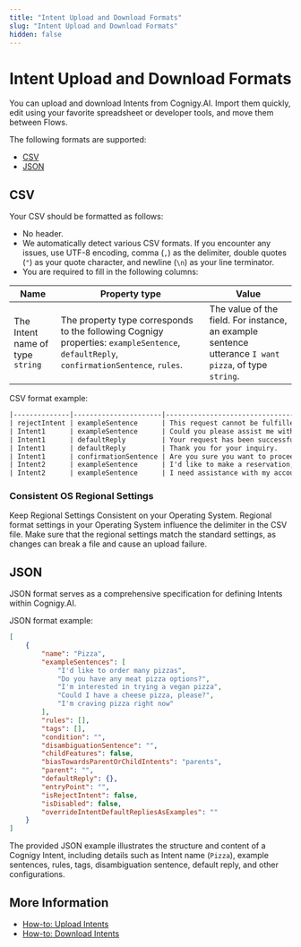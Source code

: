 ```yaml
---
title: "Intent Upload and Download Formats" 
slug: "Intent Upload and Download Formats" 
hidden: false 
---
```


# Intent Upload and Download Formats

You can upload and download Intents from Cognigy.AI. Import them quickly, edit using your favorite spreadsheet or developer tools, and move them between Flows.

The following formats are supported:

- [CSV](#csv)
- [JSON](#json)

## CSV

Your CSV should be formatted as follows:

- No header.
- We automatically detect various CSV formats. If you encounter any issues, use UTF-8 encoding, comma (`,`) as the delimiter, double quotes (`"`) as your quote character, and newline (`\n`) as your line terminator.
- You are required to fill in the following columns:

| Name	                            | Property type	                                                                                                                         | Value                                                                                                 |
|----------------------------------|----------------------------------------------------------------------------------------------------------------------------------------|-------------------------------------------------------------------------------------------------------|
| The Intent name of type `string` | The property type corresponds to the following Cognigy properties: `exampleSentence`, `defaultReply`, `confirmationSentence`, `rules`. | The value of the field. For instance, an example sentence utterance `I want pizza`, of type `string`. |

CSV format example:

```txt
|--------------|----------------------|------------------------------------------------|
| rejectIntent | exampleSentence      | This request cannot be fulfilled at this time. |
| Intent1      | exampleSentence      | Could you please assist me with this issue?    |
| Intent1      | defaultReply         | Your request has been successfully processed.  |
| Intent1      | defaultReply         | Thank you for your inquiry.                    |
| Intent1      | confirmationSentence | Are you sure you want to proceed?              |
| Intent2      | exampleSentence      | I'd like to make a reservation, please.        |
| Intent2      | exampleSentence      | I need assistance with my account.             |
```

### Consistent OS Regional Settings

Keep Regional Settings Consistent on your Operating System. Regional format settings in your Operating System influence the delimiter in the CSV file. Make sure that the regional settings match the standard settings, as changes can break a file and cause an upload failure.

## JSON

JSON format serves as a comprehensive specification for defining Intents within Cognigy.AI.

JSON format example:

```json
[
    {
        "name": "Pizza",
        "exampleSentences": [
            "I'd like to order many pizzas",
            "Do you have any meat pizza options?",
            "I'm interested in trying a vegan pizza",
            "Could I have a cheese pizza, please?",
            "I'm craving pizza right now"
        ],
        "rules": [],
        "tags": [],
        "condition": "",
        "disambiguationSentence": "",
        "childFeatures": false,
        "biasTowardsParentOrChildIntents": "parents",
        "parent": "",
        "defaultReply": {},
        "entryPoint": "",
        "isRejectIntent": false,
        "isDisabled": false,
        "overrideIntentDefaultRepliesAsExamples": ""
    }
]
```

The provided JSON example illustrates the structure and content of a Cognigy Intent, including details such as Intent name (`Pizza`), example sentences, rules, tags, disambiguation sentence, default reply, and other configurations.

## More Information

- [How-to: Upload Intents](overview.md#upload-intents)
- [How-to: Download Intents](overview.md#download-intents)